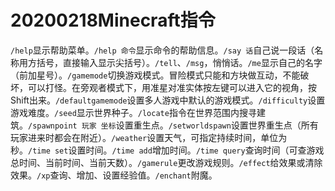 # 20200218Minecraft指令
`/help`显示帮助菜单。`/help 命令`显示命令的帮助信息。`/say 话`自己说一段话（名称用方括号，直接输入显示尖括号）。`/tell`、`/msg`，悄悄话。`/me`显示自己的名字（前加星号）。`/gamemode`切换游戏模式。冒险模式只能和方块做互动，不能破坏，可以打怪。在旁观者模式下，用准星对准实体按左键可以进入它的视角，按Shift出来。`/defaultgamemode`设置多人游戏中默认的游戏模式。`/difficulty`设置游戏难度。`/seed`显示世界种子。`/locate`指令在世界范围内搜寻建筑。`/spawnpoint 玩家 坐标`设置重生点。`/setworldspawn`设置世界重生点（所有玩家进来时都会在附近）。`/weather`设置天气，可指定持续时间，单位为秒。`/time set`设置时间。`/time add`增加时间。`/time query`查询时间（可查游戏总时间、当前时间、当前天数）。`/gamerule`更改游戏规则。`/effect`给效果或清除效果。`/xp`查询、增加、设置经验值。`/enchant`附魔。

